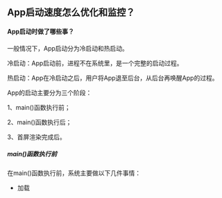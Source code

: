 ## App启动速度怎么优化和监控？

#### App启动时做了哪些事？

一般情况下，App启动分为冷启动和热启动。

冷启动：App启动前，进程不在系统里，是一个完整的启动过程。

热启动：App在冷启动之后，用户将App退至后台，从后台再唤醒App的过程。

App的启动主要分为三个阶段：

1、main()函数执行前；

2、main()函数执行后；

3、首屏渲染完成后。



##### main()函数执行前

在main()函数执行前，系统主要做以下几件事情：

- 加载